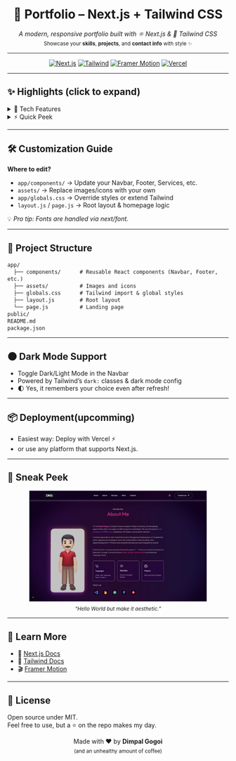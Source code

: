 <h1 align="center">🌌 Portfolio – Next.js + Tailwind CSS</h1>

<p align="center">
  <em>A modern, responsive portfolio built with ⚛️ Next.js & 🎨 Tailwind CSS</em><br/>
  <sub>Showcase your <strong>skills</strong>, <strong>projects</strong>, and <strong>contact info</strong> with style ✨</sub>
</p>

---

<p align="center">
  <a href="https://nextjs.org/"><img src="https://img.shields.io/badge/Next.js-14+-black?logo=next.js" alt="Next.js"/></a>
  <a href="https://tailwindcss.com/"><img src="https://img.shields.io/badge/TailwindCSS-4.0-38B2AC?logo=tailwindcss&logoColor=white" alt="Tailwind"/></a>
  <a href="https://framer.com/motion"><img src="https://img.shields.io/badge/Framer%20Motion-Animation-FE3B6D?logo=framer" alt="Framer Motion"/></a>
  <a href="https://vercel.com/"><img src="https://img.shields.io/badge/Deployed%20on-Vercel-black?logo=vercel" alt="Vercel"/></a>
</p>

---

## ✨ Highlights (click to expand)

<details>
<summary>🚀 Tech Features</summary>

- ⚡ **Next.js 14+ App Router**
- 🎨 **Tailwind CSS v4** (utility-first styling)
- 🌙 **Dark mode toggle**
- 📱 **Fully responsive** for all devices
- 🖼️ Optimized images with `next/image`
- 🧩 Modular components (Navbar, Footer, Header, etc.)
- 🎬 Smooth animations via **Framer Motion**

</details>

<details>
<summary>⚡ Quick Peek</summary>

```bash
# 1️⃣ Install dependencies
npm install   # or yarn / pnpm install

# 2️⃣ Run development server
npm run dev   # (http://localhost:3000)

# 3️⃣ Build & Deploy
npm run build && vercel
```
</details>

---

## 🛠️ Customization Guide

**Where to edit?**

- `app/components/` → Update your Navbar, Footer, Services, etc.
- `assets/` → Replace images/icons with your own
- `app/globals.css` → Override styles or extend Tailwind
- `layout.js` / `page.js` → Root layout & homepage logic

💡 *Pro tip: Fonts are handled via next/font.*

---

## 📂 Project Structure

```
app/
  ├── components/      # Reusable React components (Navbar, Footer, etc.)
  ├── assets/          # Images and icons
  ├── globals.css      # Tailwind import & global styles
  ├── layout.js        # Root layout
  └── page.js          # Landing page
public/
README.md
package.json
```

---

## 🌑 Dark Mode Support

- Toggle Dark/Light Mode in the Navbar
- Powered by Tailwind’s `dark:` classes & dark mode config
- 🌓 Yes, it remembers your choice even after refresh!

---

## 📦 Deployment(upcomming)

- Easiest way: Deploy with Vercel ⚡
- or use any platform that supports Next.js.

---

## 📸 Sneak Peek

<p align="center"> <img src="./assets/demo1.png" width="80%" /> <br/> <sub><em>“Hello World but make it aesthetic.”</em></sub> </p>

---

## 🧩 Learn More

- 📖 [Next.js Docs](https://nextjs.org/docs)
- 🎨 [Tailwind Docs](https://tailwindcss.com/docs)
- 🎬 [Framer Motion](https://www.framer.com/motion/)

---

## 📝 License

Open source under MIT.  
Feel free to use, but a ⭐ on the repo makes my day.

<p align="center"> Made with ❤️ by <strong>Dimpal Gogoi</strong> <br/> <sub>(and an unhealthy amount of coffee)</sub> </p>